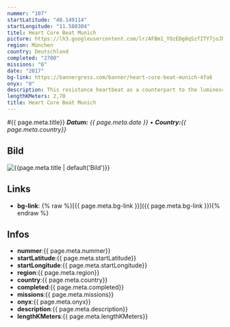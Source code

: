 ```yaml
---
nummer: "107"
startLatitude: "48.149114"
startLongitude: "11.580304"
titel: Heart Core Beat Munich
picture: https://lh3.googleusercontent.com/lr/AFBm1_YOzEDg8qSzfITY7joJNyHpPt2Ukkfhwn0qnp2LQDYSc6ARy6IQVhFV256OlIFPnRLo6UdpiRgbe72pWGVWC_VaGXDB-iilXTey7oXzT-rJGF-kxz-ViyxrFb0id0qG1swfmCmlayU4en_InHxi_PhvriGRz31jFf6IDLiulZxwpaOFWGKAyHdcLOovG9UqrXX6PcHOJRoSOsy6hDvPohODI8WGoa_zwU2dC1CJyUR5YWZACg1JuBeOp84LqE1Qu1ZJHfTqFnOoNmlLa3z2zNZJv0AtMDahob-pgOJkYMGi-cl7QKqlEtKaMJrAOmssRTpGgHUa1NSl8X1z6k6osCbecfJu68baFAnn9E2EczBnAoricW09B0MQEJFZV0F0wQuPYe6r1Y4fzoChSJtm4RJeYgcgvEZsKpWEBlCwFJ34o_Nj1iJ4g8cujJNetoEw5QDedFWwf9NBR5cRWn1rsgpDcKa0mN-t-OcsxXtUqVLVDMSzK2jyETJqnv09K0rCjMUhQKscB7zSHQ2yUIKwDlduj6pFjjcRaPqbxGo7m5R4vRHiiswCPWWIjYeDR2SfnRHe3uYIne4m0MzBLhbt8AzLbGXA0ADaStJoydvR7-Zmx0gQKPYtGqvAhllwrWG6FtIpxIy5IRF6uQlAc7JLjFzPFGgcmTPze8jmylAUWb-8l66612qQ4A-BG17BaP-rEvlnG7FkMA
region: München
country: Deutschland
completed: "2700"
missions: "6"
date: "2017"
bg-link: https://bannergress.com/banner/heart-core-beat-munich-4fa6
onyx: "0"
description: This resistance heartbeat as a counterpart to the luminescent heart leads  you through one of the most beautiful quarters of Munich.
lengthKMeters: 2,70
title: Heart Core Beat Munich
---
```


#{{ page.meta.title}}
_**Datum:** {{ page.meta.date }} • **Country:**{{ page.meta.country}}_

## Bild
![{{page.meta.title | default('Bild')}}]({{page.meta.picture}})

## Links
- **bg-link**: {% raw %}[{{ page.meta.bg-link }}]({{ page.meta.bg-link }}){% endraw %}

## Infos
- **nummer**:{{ page.meta.nummer}}
- **startLatitude**:{{ page.meta.startLatitude}}
- **startLongitude**:{{ page.meta.startLongitude}}
- **region**:{{ page.meta.region}}
- **country**:{{ page.meta.country}}
- **completed**:{{ page.meta.completed}}
- **missions**:{{ page.meta.missions}}
- **onyx**:{{ page.meta.onyx}}
- **description**:{{ page.meta.description}}
- **lengthKMeters**:{{ page.meta.lengthKMeters}}

